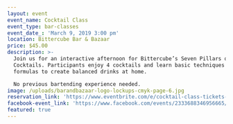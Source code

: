 ```yaml
---
layout: event
event_name: Cocktail Class
event_type: bar-classes
event_date_: 'March 9, 2019 3:00 pm'
location: Bittercube Bar & Bazaar
price: $45.00
description: >-
  Join us for an interactive afternoon for Bittercube’s Seven Pillars of Classic
  Cocktails. Participants enjoy 4 cocktails and learn basic techniques and
  formulas to create balanced drinks at home.

  No previous bartending experience needed.
image: /uploads/barandbazaar-logo-lockups-cmyk-page-6.jpg
reservation_link: 'https://www.eventbrite.com/e/cocktail-class-tickets-57837784370'
facebook-event_link: 'https://www.facebook.com/events/2333688346956665/'
featured: true
---
```


